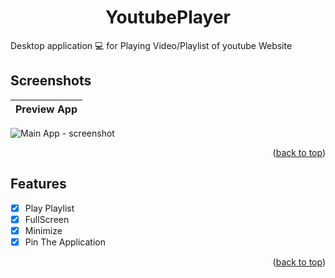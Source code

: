 <div id="top"></div>
<h1 align="center"> YoutubePlayer </h1>

Desktop application 💻 for Playing Video/Playlist of youtube Website <br />

## Screenshots
Preview App         |
:---------------------:|
![Main App - screenshot](screenshots/Main.gif) 

<p align="right">(<a href="#top">back to top</a>)</p>

## Features
* [x] Play Playlist 
* [x] FullScreen 
* [x] Minimize
* [x] Pin The Application

<p align="right">(<a href="#top">back to top</a>)</p>
